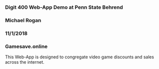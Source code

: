 ### Digit 400 Web-App Demo at Penn State Behrend
 
### Michael Rogan
 
### 11/1/2018

### Gamesave.online
 
This Web-App is designed to congregate video game discounts and sales across the internet. 
